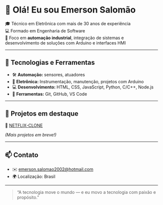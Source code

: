 # 👋 Olá! Eu sou Emerson Salomão

🎓 Técnico em Eletrônica com mais de 30 anos de experiência  
💻 Formado em Engenharia de Software  
🔧 Foco em **automação industrial**, integração de sistemas e desenvolvimento de soluções com Arduino e interfaces HMI

---

## 🚀 Tecnologias e Ferramentas

- 🛠️ **Automação:**  sensores, atuadores 
- 🔌 **Eletrônica:** Instrumentação, manutenção, projetos com Arduino  
- 💻 **Desenvolvimento:** HTML, CSS, JavaScript, Python, C/C++, Node.js  
- 🧰 **Ferramentas:** Git, GitHub, VS Code

---

## 📘 Projetos em destaque

🔗 [NETFLIX-CLONE](https://github.com/EmersonSalomao/NETFLIX-CLONE)  


*(Mais projetos em breve!)*

---

## 📫 Contato

- ✉️ emerson.salomao2002@hotmail.com
- 🌍 Localização: Brasil

---

> “A tecnologia move o mundo — e eu movo a tecnologia com paixão e propósito.”

